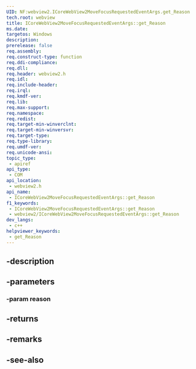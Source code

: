 ```yaml
---
UID: NF:webview2.ICoreWebView2MoveFocusRequestedEventArgs.get_Reason
tech.root: webview
title: ICoreWebView2MoveFocusRequestedEventArgs::get_Reason
ms.date: 
targetos: Windows
description: 
prerelease: false
req.assembly: 
req.construct-type: function
req.ddi-compliance: 
req.dll: 
req.header: webview2.h
req.idl: 
req.include-header: 
req.irql: 
req.kmdf-ver: 
req.lib: 
req.max-support: 
req.namespace: 
req.redist: 
req.target-min-winverclnt: 
req.target-min-winversvr: 
req.target-type: 
req.type-library: 
req.umdf-ver: 
req.unicode-ansi: 
topic_type:
 - apiref
api_type:
 - COM
api_location:
 - webview2.h
api_name:
 - ICoreWebView2MoveFocusRequestedEventArgs::get_Reason
f1_keywords:
 - ICoreWebView2MoveFocusRequestedEventArgs::get_Reason
 - webview2/ICoreWebView2MoveFocusRequestedEventArgs::get_Reason
dev_langs:
 - c++
helpviewer_keywords:
 - get_Reason
---
```


## -description

## -parameters

### -param reason

## -returns

## -remarks

## -see-also

